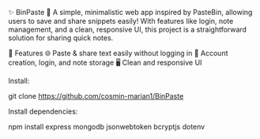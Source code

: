 ✨ BinPaste 📝
A simple, minimalistic web app inspired by PasteBin, allowing users to save and share snippets easily! With features like login, note management, and a clean, responsive UI, this project is a straightforward solution for sharing quick notes.

🚀 Features
🌐 Paste & share text easily without logging in
👤 Account creation, login, and note storage
🖥️ Clean and responsive UI

Install: 

git clone https://github.com/cosmin-marian1/BinPaste

Install dependencies:

npm install express mongodb jsonwebtoken bcryptjs dotenv
